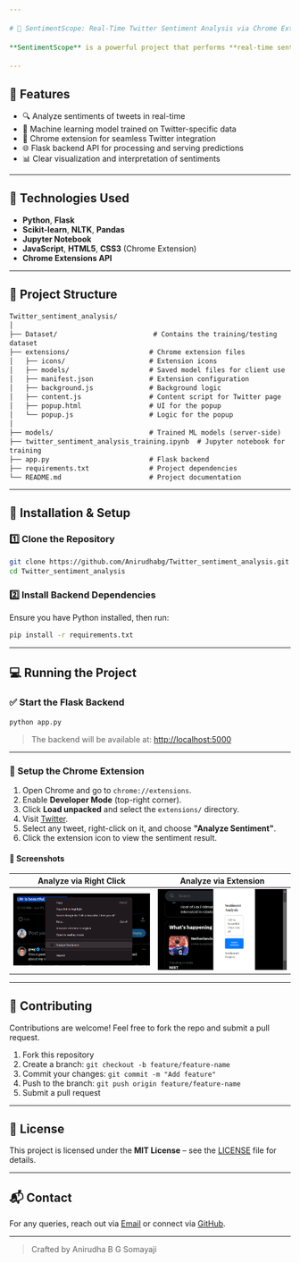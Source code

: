 ```yaml
---

# 🎯 SentimentScope: Real-Time Twitter Sentiment Analysis via Chrome Extension

**SentimentScope** is a powerful project that performs **real-time sentiment analysis** on Twitter content using machine learning techniques. It features a user-friendly **Chrome extension** that integrates directly with the Twitter interface and a robust **Flask backend** to classify tweets as **positive**, **negative**, or **neutral**.

---
```


## 🚀 Features

* 🔍 Analyze sentiments of tweets in real-time
* 🧠 Machine learning model trained on Twitter-specific data
* 🧩 Chrome extension for seamless Twitter integration
* 🌐 Flask backend API for processing and serving predictions
* 📊 Clear visualization and interpretation of sentiments

---

## 🧠 Technologies Used

* **Python**, **Flask**
* **Scikit-learn**, **NLTK**, **Pandas**
* **Jupyter Notebook**
* **JavaScript**, **HTML5**, **CSS3** (Chrome Extension)
* **Chrome Extensions API**

---

## 📁 Project Structure

```plaintext
Twitter_sentiment_analysis/
│
├── Dataset/                        # Contains the training/testing dataset
├── extensions/                    # Chrome extension files
│   ├── icons/                     # Extension icons
│   ├── models/                    # Saved model files for client use
│   ├── manifest.json              # Extension configuration
│   ├── background.js              # Background logic
│   ├── content.js                 # Content script for Twitter page
│   ├── popup.html                 # UI for the popup
│   └── popup.js                   # Logic for the popup
│
├── models/                        # Trained ML models (server-side)
├── twitter_sentiment_analysis_training.ipynb  # Jupyter notebook for training
├── app.py                         # Flask backend
├── requirements.txt               # Project dependencies
└── README.md                      # Project documentation
```

---

## 🔧 Installation & Setup

### 1️⃣ Clone the Repository

```bash
git clone https://github.com/Anirudhabg/Twitter_sentiment_analysis.git
cd Twitter_sentiment_analysis
```

### 2️⃣ Install Backend Dependencies

Ensure you have Python installed, then run:

```bash
pip install -r requirements.txt
```

---

## 💻 Running the Project

### ✅ Start the Flask Backend

```bash
python app.py
```

> The backend will be available at: [http://localhost:5000](http://localhost:5000)

---

### 🧩 Setup the Chrome Extension

1. Open Chrome and go to `chrome://extensions`.
2. Enable **Developer Mode** (top-right corner).
3. Click **Load unpacked** and select the `extensions/` directory.
4. Visit [Twitter](https://twitter.com).
5. Select any tweet, right-click on it, and choose **"Analyze Sentiment"**.
6. Click the extension icon to view the sentiment result.

#### 📸 Screenshots

| Analyze via Right Click                                                                                                                   | Analyze via Extension                                                                                                                  |
| ----------------------------------------------------------------------------------------------------------------------------------------- | -------------------------------------------------------------------------------------------------------------------------------------- |
| ![Analyze Sentiment](https://github.com/Anirudhabg/Twitter_sentiment_analysis/blob/5f3d83c54b2205ee3ba7bc11c32373979a3de3ae/Images/1.png) | ![Extension Icon](https://github.com/Anirudhabg/Twitter_sentiment_analysis/blob/5f3d83c54b2205ee3ba7bc11c32373979a3de3ae/Images/2.png) |

---

## 📌 Contributing

Contributions are welcome! Feel free to fork the repo and submit a pull request.

1. Fork this repository
2. Create a branch: `git checkout -b feature/feature-name`
3. Commit your changes: `git commit -m "Add feature"`
4. Push to the branch: `git push origin feature/feature-name`
5. Submit a pull request

---

## 📜 License

This project is licensed under the **MIT License** – see the [LICENSE](LICENSE) file for details.

---

## 📬 Contact

For any queries, reach out via [Email](mailto:anirudhabg@gmail.com) or connect via [GitHub](https://github.com/Anirudhabg).

---

> Crafted by Anirudha B G Somayaji
